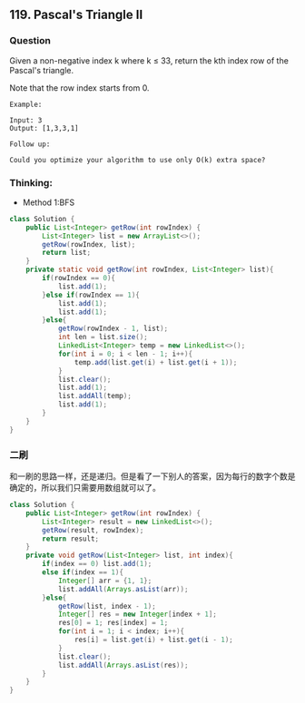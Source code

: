 ## 119. Pascal's Triangle II

### Question
Given a non-negative index k where k ≤ 33, return the kth index row of the Pascal's triangle.

Note that the row index starts from 0.

```
Example:

Input: 3
Output: [1,3,3,1]

Follow up:

Could you optimize your algorithm to use only O(k) extra space?
```

### Thinking:
* Method 1:BFS

```Java
class Solution {
    public List<Integer> getRow(int rowIndex) {
        List<Integer> list = new ArrayList<>();
        getRow(rowIndex, list);
        return list;
    }
    private static void getRow(int rowIndex, List<Integer> list){
        if(rowIndex == 0){
            list.add(1);
        }else if(rowIndex == 1){
            list.add(1);
            list.add(1);
        }else{
            getRow(rowIndex - 1, list);
            int len = list.size();
            LinkedList<Integer> temp = new LinkedList<>();
            for(int i = 0; i < len - 1; i++){
                temp.add(list.get(i) + list.get(i + 1));
            }
            list.clear();
            list.add(1);
            list.addAll(temp);
            list.add(1);
        }
    }
}
```

### 二刷
和一刷的思路一样，还是递归。但是看了一下别人的答案，因为每行的数字个数是确定的，所以我们只需要用数组就可以了。
```Java
class Solution {
    public List<Integer> getRow(int rowIndex) {
        List<Integer> result = new LinkedList<>();
        getRow(result, rowIndex);
        return result;
    }
    private void getRow(List<Integer> list, int index){
        if(index == 0) list.add(1);
        else if(index == 1){
            Integer[] arr = {1, 1};
            list.addAll(Arrays.asList(arr));
        }else{
            getRow(list, index - 1);
            Integer[] res = new Integer[index + 1];
            res[0] = 1; res[index] = 1;
            for(int i = 1; i < index; i++){
                res[i] = list.get(i) + list.get(i - 1);
            }
            list.clear();
            list.addAll(Arrays.asList(res));
        }
    }
}
```